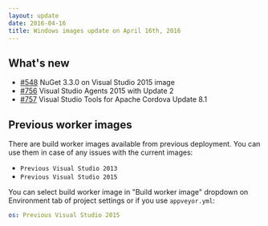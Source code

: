 ```yaml
---
layout: update
date: 2016-04-16
title: Windows images update on April 16th, 2016
---
```


## What's new

* [#548](https://github.com/appveyor/ci/issues/548) NuGet 3.3.0 on Visual Studio 2015 image
* [#756](https://github.com/appveyor/ci/issues/756) Visual Studio Agents 2015 with Update 2
* [#757](https://github.com/appveyor/ci/issues/757) Visual Studio Tools for Apache Cordova Update 8.1

## Previous worker images

There are build worker images available from previous deployment. You can use them in case of any issues with the current images:

* `Previous Visual Studio 2013`
* `Previous Visual Studio 2015`

You can select build worker image in "Build worker image" dropdown on Environment tab of project settings or if you use `appveyor.yml`:

```yaml
os: Previous Visual Studio 2015
```
